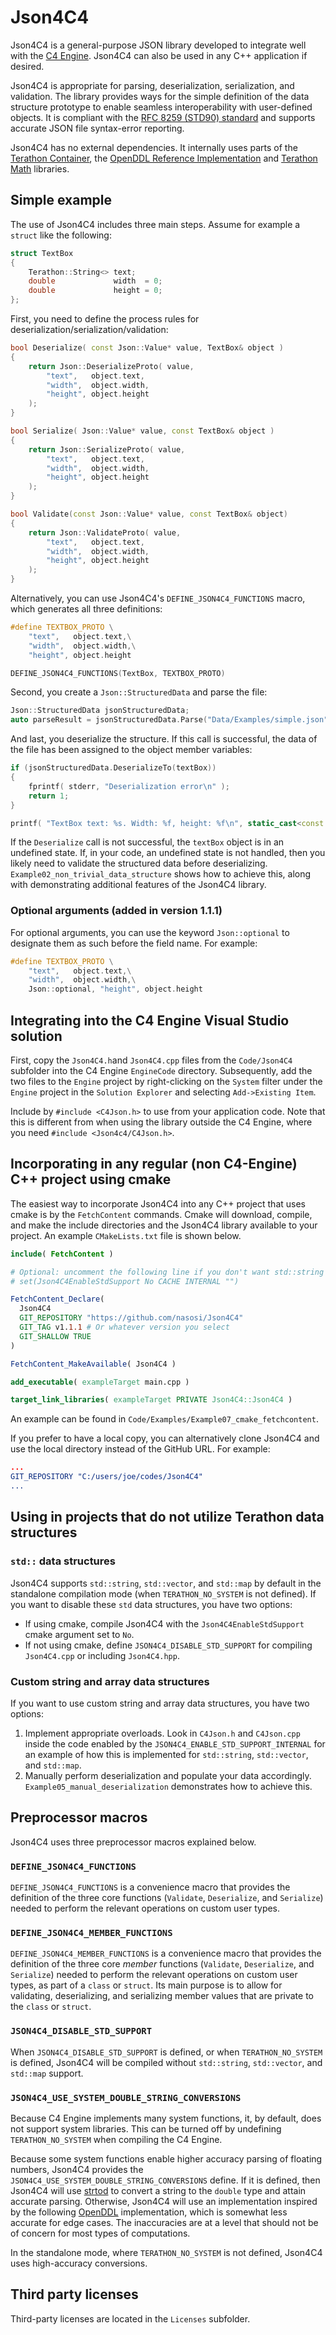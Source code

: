# Json4C4
Json4C4 is a general-purpose JSON library developed to integrate well with the [C4 Engine](https://c4engine.com/). Json4C4 can also be used in any C++ application if desired.

Json4C4 is appropriate for parsing, deserialization, serialization, and validation. The library provides ways for the simple definition of the data structure prototype to enable seamless interoperability with user-defined objects. It is compliant with the [RFC 8259 (STD90) standard](https://datatracker.ietf.org/doc/html/rfc8259) and supports accurate JSON file syntax-error reporting.

Json4C4  has no external dependencies. It internally uses parts of the [Terathon Container](https://github.com/EricLengyel/Terathon-Container-Library), the [OpenDDL Reference Implementation](https://github.com/EricLengyel/OpenDDL) and  [Terathon Math](https://github.com/EricLengyel/Terathon-Math-Library) libraries.

## Simple example
The use of Json4C4 includes three main steps. Assume for example a ```struct``` like the following:
```cxx
struct TextBox
{
    Terathon::String<> text;
    double             width  = 0;
    double             height = 0;
};
```
First, you need to define the process rules for deserialization/serialization/validation:
```cxx
bool Deserialize( const Json::Value* value, TextBox& object )
{
    return Json::DeserializeProto( value,
        "text",   object.text,
        "width",  object.width,
        "height", object.height
	);
}

bool Serialize( Json::Value* value, const TextBox& object )
{
    return Json::SerializeProto( value,
        "text",   object.text,
        "width",  object.width,
        "height", object.height
	);
}

bool Validate(const Json::Value* value, const TextBox& object)
{
    return Json::ValidateProto( value,
        "text",   object.text,
        "width",  object.width,
        "height", object.height
	);
}
```
Alternatively, you can use Json4C4's ```DEFINE_JSON4C4_FUNCTIONS``` macro, which generates all three definitions:
```cxx
#define TEXTBOX_PROTO \
    "text",   object.text,\
    "width",  object.width,\
    "height", object.height

DEFINE_JSON4C4_FUNCTIONS(TextBox, TEXTBOX_PROTO)
```
Second, you create a ```Json::StructuredData``` and parse the file:
```cxx
Json::StructuredData jsonStructuredData;
auto parseResult = jsonStructuredData.Parse("Data/Examples/simple.json");
```
And last, you deserialize the structure. If this call is successful, the data of the file has been assigned to the object member variables:
```cxx
if (jsonStructuredData.DeserializeTo(textBox))
{
    fprintf( stderr, "Deserialization error\n" );
    return 1;
}

printf( "TextBox text: %s. Width: %f, height: %f\n", static_cast<const char*>(textBox.text), textBox.width, textBox.height );
```
If the ```Deserialize``` call is not  successful, the ```textBox``` object is in an undefined state. If, in your code, an undefined state is not handled, then you likely need to validate the structured data before deserializing. ```Example02_non_trivial_data_structure``` shows how to achieve this, along with demonstrating additional features of the Json4C4 library.

### Optional arguments (added in version 1.1.1)
For optional arguments, you can use the keyword ```Json::optional``` to designate them as such before the field name. For example:
```cxx
#define TEXTBOX_PROTO \
    "text",   object.text,\
    "width",  object.width,\
    Json::optional, "height", object.height
```
## Integrating into the C4 Engine Visual Studio solution
First, copy the ```Json4C4.h```and ```Json4C4.cpp``` files from the ```Code/Json4C4``` subfolder into the C4 Engine ```EngineCode``` directory. Subsequently, add the two files to the ```Engine``` project by right-clicking on the ```System``` filter under the ```Engine``` project in the ```Solution Explorer``` and selecting ```Add->Existing Item```.

Include by ```#include <C4Json.h>``` to use from your application code. Note that this is different from when using the library outside the C4 Engine, where you need ```#include <Json4c4/C4Json.h>```.

## Incorporating in any regular (non C4-Engine) C++ project using cmake
The easiest way to incorporate Json4C4 into any C++ project that uses cmake is by the ```FetchContent``` commands. Cmake will download, compile, and make the include directories and the Json4C4 library available to your project. An example ```CMakeLists.txt``` file is shown below.
```cmake
include( FetchContent )

# Optional: uncomment the following line if you don't want std::string and std::vector support.
# set(Json4C4EnableStdSupport No CACHE INTERNAL "")  

FetchContent_Declare(
  Json4C4
  GIT_REPOSITORY "https://github.com/nasosi/Json4C4"
  GIT_TAG v1.1.1 # Or whatever version you select
  GIT_SHALLOW TRUE
)

FetchContent_MakeAvailable( Json4C4 )

add_executable( exampleTarget main.cpp )

target_link_libraries( exampleTarget PRIVATE Json4C4::Json4C4 )
```
An  example can be found in ```Code/Examples/Example07_cmake_fetchcontent```.

If you prefer to have a local copy, you can alternatively clone Json4C4 and use the local directory instead of the GitHub URL. For example:
```cmake
...
GIT_REPOSITORY "C:/users/joe/codes/Json4C4"
...
```
## Using in projects that do not utilize Terathon data structures
### ```std::``` data structures
Json4C4 supports ```std::string```, ```std::vector```, and ```std::map``` by default in the standalone compilation mode (when ```TERATHON_NO_SYSTEM``` is not defined). If you want to disable these ```std``` data structures, you have two options:
* If using cmake, compile Json4C4 with the ```Json4C4EnableStdSupport``` cmake argument set to ```No```.
* If not using cmake, define ```JSON4C4_DISABLE_STD_SUPPORT``` for compiling ```Json4C4.cpp``` or including ```Json4C4.hpp```.

### Custom string and array data structures
If you want to use custom string and array data structures, you have two options:
1. Implement appropriate overloads. Look in ```C4Json.h``` and ```C4Json.cpp``` inside the code enabled by the ```JSON4C4_ENABLE_STD_SUPPORT_INTERNAL```  for an example of how this is implemented for ```std::string```, ```std::vector```, and ```std::map```.
2. Manually perform deserialization and populate your data accordingly. ```Example05_manual_deserialization``` demonstrates how to achieve this.


## Preprocessor macros
Json4C4 uses three preprocessor macros explained below.

### ```DEFINE_JSON4C4_FUNCTIONS```
```DEFINE_JSON4C4_FUNCTIONS``` is a convenience macro that provides the definition of the three core functions (```Validate```, ```Deserialize```, and ```Serialize```) needed to perform the relevant operations on custom user types.

### ```DEFINE_JSON4C4_MEMBER_FUNCTIONS```
```DEFINE_JSON4C4_MEMBER_FUNCTIONS``` is a convenience macro that provides the definition of the three core *member* functions (```Validate```, ```Deserialize```, and ```Serialize```) needed to perform the relevant operations on custom user types, as part of a ```class``` or ```struct```. Its main purpose is to allow for validating, deserializing, and serializing member values that are private to the ```class``` or ```struct```.

### ```JSON4C4_DISABLE_STD_SUPPORT```
When ```JSON4C4_DISABLE_STD_SUPPORT``` is defined, or when ```TERATHON_NO_SYSTEM``` is defined, Json4C4 will be compiled without ```std::string```, ```std::vector```, and ```std::map``` support.

### ```JSON4C4_USE_SYSTEM_DOUBLE_STRING_CONVERSIONS```
Because C4 Engine implements many system functions, it, by default, does not support system libraries. This can be turned off by undefining ```TERATHON_NO_SYSTEM``` when compiling the C4 Engine. 

Because some system functions enable higher accuracy parsing of floating numbers, Json4C4 provides the ```JSON4C4_USE_SYSTEM_DOUBLE_STRING_CONVERSIONS``` define. If it is defined, then Json4C4 will use [strtod](https://en.cppreference.com/w/c/string/byte/strtof) to convert a string to the ```double``` type and attain accurate parsing. Otherwise, Json4C4 will use an implementation inspired by the following [OpenDDL](https://github.com/EricLengyel/OpenDDL) implementation, which is somewhat less accurate for edge cases. The inaccuracies are at a level that should not be of concern for most types of computations.

In the standalone mode, where ```TERATHON_NO_SYSTEM``` is not defined, Json4C4 uses high-accuracy conversions.

## Third party licenses
Third-party licenses are located in the ```Licenses``` subfolder.
